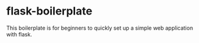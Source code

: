 # flask-boilerplate

This boilerplate is for beginners to quickly set up a simple web application with flask.
